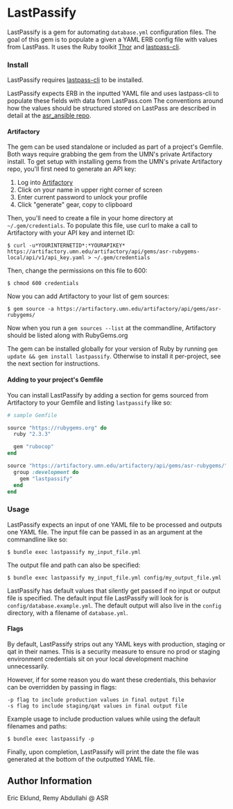 # LastPassify

LastPassify is a gem for automating `database.yml` configuration files. The goal of this gem is to populate a given a YAML ERB config file with values from LastPass. It uses the Ruby toolkit [Thor](https://github.com/erikhuda/thor) and [lastpass-cli](https://github.com/lastpass/lastpass-cli).

### Install

LastPassify requires [lastpass-cli](https://github.com/lastpass/lastpass-cli) to be installed.

LastPassify expects ERB in the inputted YAML file and uses lastpass-cli to populate these fields with data from LastPass.com
The conventions around how the values should be structured stored on LastPass are described in detail at the [asr_ansible repo](https://github.umn.edu/asrweb/asr_ansible).

#### Artifactory

The gem can be used standalone or included as part of a project's Gemfile. Both ways require grabbing the gem from the UMN's private Artifactory install. To get setup with installing gems from the UMN's private Artifactory repo, you'll first need to generate an API key:

1. Log into [Artifactory](https://artifactory.umn.edu)
1. Click on your name in upper right corner of screen
1. Enter current password to unlock your profile
1. Click "generate" gear, copy to clipboard

Then, you'll need to create a file in your home directory at `~/.gem/credentials`. To populate this file, use curl to make a call to Artifactory with your API key and internet ID:

`$ curl -u*YOURINTERNETID*:*YOURAPIKEY* https://artifactory.umn.edu/artifactory/api/gems/asr-rubygems-local/api/v1/api_key.yaml > ~/.gem/credentials`

Then, change the permissions on this file to 600:

`$ chmod 600 credentials`

Now you can add Artifactory to your list of gem sources:

`$ gem source -a https://artifactory.umn.edu/artifactory/api/gems/asr-rubygems/`

Now when you run a `gem sources --list` at the commandline, Artifactory should be listed along with RubyGems.org

The gem can be installed globally for your version of Ruby by running `gem update && gem install lastpassify`. Otherwise to install it per-project, see the next section for instructions.

#### Adding to your project's Gemfile

You can install LastPassify by adding a section for gems sourced from Artifactory to your Gemfile and listing `lastpassify` like so:

```ruby
# sample Gemfile

source "https://rubygems.org" do
  ruby "2.3.3"

  gem "rubocop"
end

source "https://artifactory.umn.edu/artifactory/api/gems/asr-rubygems/" do
  group :development do
    gem "lastpassify"
  end
end

```


### Usage

LastPassify expects an input of one YAML file to be processed and outputs one YAML file. The input file can be passed in as an argument at the commandline like so:

`$ bundle exec lastpassify my_input_file.yml`

The output file and path can also be specified:

`$ bundle exec lastpassify my_input_file.yml config/my_output_file.yml`

LastPassify has default values that silently get passed if no input or output file is specified. The default input file LastPassify will look for is `config/database.example.yml`. The default output will also live in the `config` directory, with a filename of `database.yml`.

#### Flags

By default, LastPassify strips out any YAML keys with production, staging or qat in their names. This is a security measure to ensure no prod or staging environment credentials sit on your local development machine unnecessarily.

However, if for some reason you do want these credentials, this behavior can be overridden by passing in flags:

```
-p flag to include production values in final output file
-s flag to include staging/qat values in final output file
```

Example usage to include production values while using the default filenames and paths:

`$ bundle exec lastpassify -p`

Finally, upon completion, LastPassify will print the date the file was generated at the bottom of the outputted YAML file.


Author Information
------------------
Eric Eklund, Remy Abdullahi @ ASR
